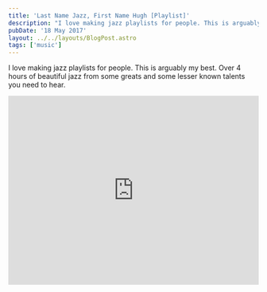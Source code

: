 ```yaml
---
title: 'Last Name Jazz, First Name Hugh [Playlist]'
description: "I love making jazz playlists for people. This is arguably my best."
pubDate: '18 May 2017'
layout: ../../layouts/BlogPost.astro
tags: ['music']
---
```


I love making jazz playlists for people. This is arguably my best. Over 4 hours of beautiful jazz from some greats and some lesser known talents you need to hear.

<iframe src="https://open.spotify.com/embed/playlist/0UsUxzlWnhtCLQUYp808PF" width="100%" height="380" frameborder="0" allowtransparency="true"></iframe>